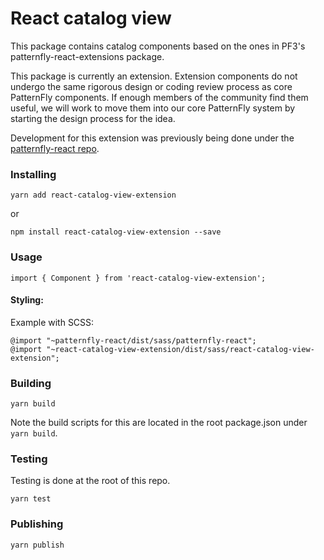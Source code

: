 # React catalog view

This package contains catalog components based on the ones in PF3's patternfly-react-extensions package.

This package is currently an extension. Extension components do not undergo the same rigorous design or coding review process as core PatternFly components. If enough members of the community find them useful, we will work to move them into our core PatternFly system by starting the design process for the idea.

Development for this extension was previously being done under the [patternfly-react repo](https://github.com/patternfly/patternfly-react/tree/caf893d71966a0eabcde909a29d9a872367d9897/packages/react-catalog-view-extension).

### Installing

```
yarn add react-catalog-view-extension
```

or

```
npm install react-catalog-view-extension --save
```

### Usage

```
import { Component } from 'react-catalog-view-extension';
```

#### Styling:

Example with SCSS:

```
@import "~patternfly-react/dist/sass/patternfly-react";
@import "~react-catalog-view-extension/dist/sass/react-catalog-view-extension";
```

### Building

```
yarn build
```

Note the build scripts for this are located in the root package.json under `yarn build`.

### Testing

Testing is done at the root of this repo.

```
yarn test
```

### Publishing

```
yarn publish
```
